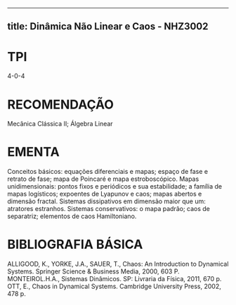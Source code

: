 
---
title: Dinâmica Não Linear e Caos - NHZ3002 
---

# TPI

4-0-4

# RECOMENDAÇÃO

Mecânica Clássica II; Álgebra Linear

# EMENTA

Conceitos básicos: equações diferenciais e mapas; espaço de fase e retrato de fase; mapa de Poincaré e mapa estroboscópico. Mapas unidimensionais: pontos fixos e periódicos e sua estabilidade; a família de mapas logísticos; expoentes de Lyapunov e caos; mapas abertos e dimensão fractal. Sistemas dissipativos em dimensão maior que um: atratores estranhos. Sistemas conservativos: o mapa padrão; caos de separatriz; elementos de caos Hamiltoniano.

# BIBLIOGRAFIA BÁSICA

ALLIGOOD, K., YORKE, J.A., SAUER, T., Chaos: An Introduction to Dynamical Systems. Springer Science & Business Media, 2000, 603 P.
MONTEIROL.H.A., Sistemas Dinâmicos. SP: Livraria da Física, 2011, 670 p.
OTT, E., Chaos in Dynamical Systems. Cambridge University Press, 2002, 478 p.
        